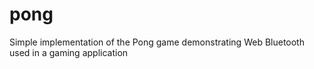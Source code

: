 # pong
Simple implementation of the Pong game demonstrating Web Bluetooth used in a gaming application
